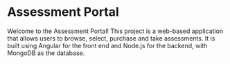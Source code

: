 # Assessment Portal
Welcome to the Assessment Portal! This project is a web-based application that allows users to browse, select, purchase and take assessments. It is built using Angular for the front end and Node.js for the backend, with MongoDB as the database.
